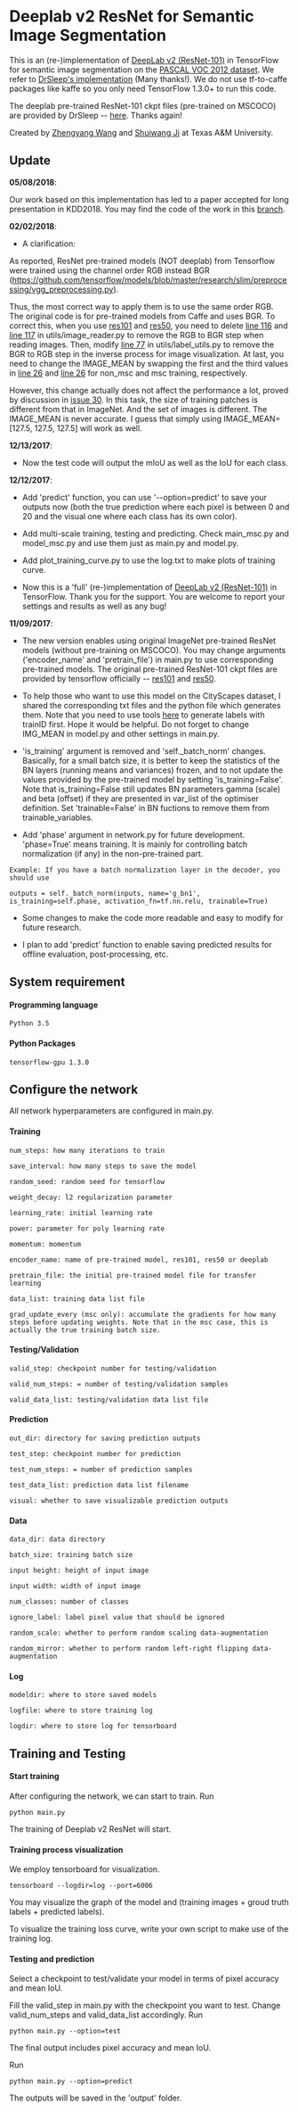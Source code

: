 # Deeplab v2 ResNet for Semantic Image Segmentation

This is an (re-)implementation of [DeepLab v2 (ResNet-101)](http://liangchiehchen.com/projects/DeepLabv2_resnet.html) in TensorFlow for semantic image segmentation on the [PASCAL VOC 2012 dataset](http://host.robots.ox.ac.uk/pascal/VOC/). We refer to [DrSleep's implementation](https://github.com/DrSleep/tensorflow-deeplab-resnet) (Many thanks!). We do not use tf-to-caffe packages like kaffe so you only need TensorFlow 1.3.0+ to run this code.

The deeplab pre-trained ResNet-101 ckpt files (pre-trained on MSCOCO) are provided by DrSleep -- [here](https://drive.google.com/drive/folders/0B_rootXHuswsZ0E4Mjh1ZU5xZVU). Thanks again!

Created by [Zhengyang Wang](http://www.linkedin.com/in/zhengyangwang1991) and [Shuiwang Ji](http://https://www.linkedin.com/in/shuiwang-ji-9a040715/) at Texas A&M University.

## Update
**05/08/2018**:

Our work based on this implementation has led to a paper accepted for long presentation in KDD2018. You may find the code of the work in this [branch](https://github.com/zhengyang-wang/Deeplab-v2--ResNet-101--Tensorflow/tree/smoothed_dilated_conv).

**02/02/2018**:

* A clarification:

As reported, ResNet pre-trained models (NOT deeplab) from Tensorflow were trained using the channel order RGB instead BGR (https://github.com/tensorflow/models/blob/master/research/slim/preprocessing/vgg_preprocessing.py).

Thus, the most correct way to apply them is to use the same order RGB. The original code is for pre-trained models from Caffe and uses BGR. To correct this, when you use [res101](http://download.tensorflow.org/models/resnet_v1_101_2016_08_28.tar.gz) and [res50](http://download.tensorflow.org/models/resnet_v1_50_2016_08_28.tar.gz), you need to delete [line 116](https://github.com/zhengyang-wang/Deeplab-v2--ResNet-101--Tensorflow/blob/1b449b22a0729767b370c68a2848fda9caeed510/utils/image_reader.py#L116) and [line 117](https://github.com/zhengyang-wang/Deeplab-v2--ResNet-101--Tensorflow/blob/1b449b22a0729767b370c68a2848fda9caeed510/utils/image_reader.py#L117) in utils/image_reader.py to remove the RGB to BGR step when reading images. Then, modify [line 77](https://github.com/zhengyang-wang/Deeplab-v2--ResNet-101--Tensorflow/blob/1b449b22a0729767b370c68a2848fda9caeed510/utils/label_utils.py#L77) in utils/label_utils.py to remove the BGR to RGB step in the inverse process for image visualization. At last, you need to change the IMAGE_MEAN by swapping the first and the third values in [line 26](https://github.com/zhengyang-wang/Deeplab-v2--ResNet-101--Tensorflow/blob/1b449b22a0729767b370c68a2848fda9caeed510/model.py#L26) and [line 26](https://github.com/zhengyang-wang/Deeplab-v2--ResNet-101--Tensorflow/blob/1b449b22a0729767b370c68a2848fda9caeed510/model_msc.py#L26) for non_msc and msc training, respectively.

However, this change actually does not affect the performance a lot, proved by discussion in [issue 30](https://github.com/zhengyang-wang/Deeplab-v2--ResNet-101--Tensorflow/issues/30). In this task, the size of training patches is different from that in ImageNet. And the set of images is different. The IMAGE_MEAN is never accurate. I guess that simply using IMAGE_MEAN=[127.5, 127.5, 127.5] will work as well.

**12/13/2017**:

* Now the test code will output the mIoU as well as the IoU for each class.

**12/12/2017**:

* Add 'predict' function, you can use '--option=predict' to save your outputs now (both the true prediction where each pixel is between 0 and 20 and the visual one where each class has its own color).

* Add multi-scale training, testing and predicting. Check main_msc.py and model_msc.py and use them just as main.py and model.py.

* Add plot_training_curve.py to use the log.txt to make plots of training curve.

* Now this is a 'full' (re-)implementation of [DeepLab v2 (ResNet-101)](http://liangchiehchen.com/projects/DeepLabv2_resnet.html) in TensorFlow. Thank you for the support. You are welcome to report your settings and results as well as any bug!

**11/09/2017**:

* The new version enables using original ImageNet pre-trained ResNet models (without pre-training on MSCOCO). You may change arguments ('encoder_name' and 'pretrain_file') in main.py to use corresponding pre-trained models. The original pre-trained ResNet-101 ckpt files are provided by tensorflow officially -- [res101](http://download.tensorflow.org/models/resnet_v1_101_2016_08_28.tar.gz) and [res50](http://download.tensorflow.org/models/resnet_v1_50_2016_08_28.tar.gz).

* To help those who want to use this model on the CityScapes dataset, I shared the corresponding txt files and the python file which generates them. Note that you need to use tools [here](https://github.com/mcordts/cityscapesScripts) to generate labels with trainID first. Hope it would be helpful. Do not forget to change IMG_MEAN in model.py and other settings in main.py.

* 'is_training' argument is removed and 'self._batch_norm' changes. Basically, for a small batch size, it is better to keep the statistics of the BN layers (running means and variances) frozen, and to not update the values provided by the pre-trained model by setting 'is_training=False'. Note that is_training=False still updates BN parameters gamma (scale) and beta (offset) if they are presented in var_list of the optimiser definition. Set 'trainable=False' in BN fuctions to remove them from trainable_variables.

* Add 'phase' argument in network.py for future development. 'phase=True' means training. It is mainly for controlling batch normalization (if any) in the non-pre-trained part.
```
Example: If you have a batch normalization layer in the decoder, you should use 

outputs = self._batch_norm(inputs, name='g_bn1', is_training=self.phase, activation_fn=tf.nn.relu, trainable=True)
```
* Some changes to make the code more readable and easy to modify for future research.

* I plan to add 'predict' function to enable saving predicted results for offline evaluation, post-processing, etc.

## System requirement

#### Programming language
```
Python 3.5
```
#### Python Packages
```
tensorflow-gpu 1.3.0
```
## Configure the network

All network hyperparameters are configured in main.py.

#### Training
```
num_steps: how many iterations to train

save_interval: how many steps to save the model

random_seed: random seed for tensorflow

weight_decay: l2 regularization parameter

learning_rate: initial learning rate

power: parameter for poly learning rate

momentum: momentum

encoder_name: name of pre-trained model, res101, res50 or deeplab

pretrain_file: the initial pre-trained model file for transfer learning

data_list: training data list file

grad_update_every (msc only): accumulate the gradients for how many steps before updating weights. Note that in the msc case, this is actually the true training batch size.
```
#### Testing/Validation
```
valid_step: checkpoint number for testing/validation

valid_num_steps: = number of testing/validation samples

valid_data_list: testing/validation data list file
```
#### Prediction
```
out_dir: directory for saving prediction outputs

test_step: checkpoint number for prediction

test_num_steps: = number of prediction samples

test_data_list: prediction data list filename

visual: whether to save visualizable prediction outputs
```
#### Data
```
data_dir: data directory

batch_size: training batch size

input height: height of input image

input width: width of input image

num_classes: number of classes

ignore_label: label pixel value that should be ignored

random_scale: whether to perform random scaling data-augmentation

random_mirror: whether to perform random left-right flipping data-augmentation
```
#### Log
```
modeldir: where to store saved models

logfile: where to store training log

logdir: where to store log for tensorboard
```
## Training and Testing

#### Start training

After configuring the network, we can start to train. Run
```
python main.py
```
The training of Deeplab v2 ResNet will start.

#### Training process visualization

We employ tensorboard for visualization.

```
tensorboard --logdir=log --port=6006
```

You may visualize the graph of the model and (training images + groud truth labels + predicted labels).

To visualize the training loss curve, write your own script to make use of the training log.

#### Testing and prediction

Select a checkpoint to test/validate your model in terms of pixel accuracy and mean IoU.

Fill the valid_step in main.py with the checkpoint you want to test. Change valid_num_steps and valid_data_list accordingly. Run

```
python main.py --option=test
```

The final output includes pixel accuracy and mean IoU.

Run

```
python main.py --option=predict
```
The outputs will be saved in the 'output' folder.

